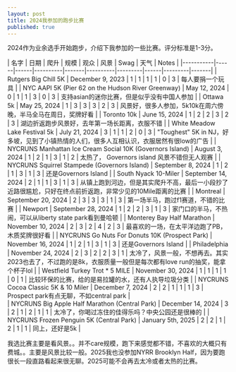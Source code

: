 ```yaml
---
layout: post
title: 2024我参加的跑步比赛
published: true
---
```


2024作为业余选手开始跑步，介绍下我参加的一些比赛。评分标准是1-3分。

| 名字 | 日期 | 爬升 | 规模 | 观众 | 风景 | Swag | 天气 | Notes |
|-----------|------|------|----------|-------|----------|---------|------|---------|-------|
| Rutgers Big Chill 5K | December 9, 2023 | 1 | 1 | 1 | 1 | 0 | 3 | 每人要捐一个玩具 |
| NYC AAPI 5K (Pier 62 on the Hudson River Greenway) | May 12, 2024 | 0 | 1 | 1 | 3 | 0 | 3 | 支持asian的迷你比赛，但是似乎没有中国人参加 |
| Ottawa 5k | May 25, 2024 | 1 | 3 | 3 | 3 | 2 | 3 | 风景好，很多人参加，5k10k在周六傍晚，半马全马在周日，奖牌好看 |
| Toronto 10k | June 15, 2024 | 1 | 2 | 2 | 3 | 2 | 3 | 湖边折返跑步风景好，去年第一场长距离，衣服不错 |
| White Meadow Lake Festival 5k | July 21, 2024 | 3 | 1 | 1 | 2 | 0 | 3 | "Toughest" 5K in NJ，好多坡，见到了小镇热情的人们，很多人互相认识，衣服居然有很low的广告 |
| NYCRUNS Manhattan Ice Cream Social 10K (Governors Island) | August 3, 2024 | 1 | 2 | 1 | 3 | 1 | 2 | 太热了， Governors island 风景不错但无人观赛 |
| NYCRUNS Squirrel Stampede (Governors Island) | September 8, 2024 | 1 | 2 | 1 | 3 | 1 | 3 | 还是Governors Island |
| South Nyack 10-Miler | September 14, 2024 | 2 | 1 | 1 | 3 | 1 | 3 | 从镇上跑到河边，但是其实爬升不高，最后一小段抄了近路很尴尬，只好在终点前折返跑，非常少见的10Mile距离的比赛 |
| Montreal | September 20, 2024 | 2 | 3 | 3 | 3 | 1 | 3 | 第一场半马，跑过f1赛道，不错的比赛 |
| Newport | September 28, 2024 | 1 | 2 | 2 | 3 | 1 | 3 | 家门口的半马，不热闹，可以从liberty state park看到曼哈顿 |
| Monterey Bay Half Marathon | November 10, 2024 | 2 | 3 | 2 | 4 | 2 | 3 | 最喜欢的一场，在太平洋边跑了PB，木质奖牌很好看 |
| NYCRUNS Go Nuts For Donuts 10K (Prospect Park) | November 16, 2024 | 1 | 2 | 1 | 3 | 1 | 3 | 还是Governors Island | 
| Philadelphia | November 24, 2024 | 2 | 3 | 2 | 2 | 3 | 1 | 太冷了，风景一般，不想再去。其实2023也去了，不过跑的是8k，衣服质量一般但是每次都有love run的抽奖，能拿个杯子lol |
| Westfield Turkey Trot * 5 MILE | November 30, 2024 | 1 | 1 | 1 | 1 | 0 | 1 | 比较环保的比赛，给的是易拉罐的水，还有人执导垃圾分类 |
| NYCRUNS Cocoa Classic 5K & 10 Miler | December 7, 2024 | 2 | 2 | 1 | 1 | 1 | 3 | Prospect park有点无聊，不如central park |                             
| NYCRUNS Big Apple Half Marathon (Central Park) | December 14, 2024 | 3 | 2 | 1 | 2 | 1 | 1 | 太冷了，你喝过冻住的佳得乐吗？中央公园还是很棒的 |
| NYCRUNS Frozen Penguin 5K (Central Park) | January 5th, 2025 | 2 | 2 | 1 | 2 | 1 | 1 | 同上，还好是5k |

我选比赛主要是看风景。。并不care规模，跑下来感觉都不错，不喜欢的大概只有费城。。主要是风景比较一般。2025我也没参加NYRR Brooklyn Half，因为要跑很长一段直路看起来很无聊。2025可能不会再去太冷或者太热的比赛。
